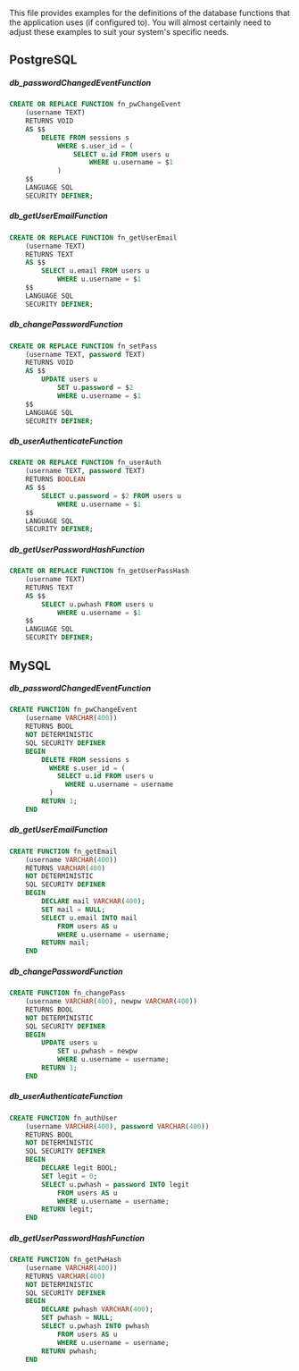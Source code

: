 This file provides examples for the definitions of the database functions that the application uses (if configured to).
You will almost certainly need to adjust these examples to suit your system's specific needs.

## PostgreSQL

##### db_passwordChangedEventFunction

```sql
CREATE OR REPLACE FUNCTION fn_pwChangeEvent
    (username TEXT)
    RETURNS VOID
    AS $$
        DELETE FROM sessions s
            WHERE s.user_id = (
                SELECT u.id FROM users u
                    WHERE u.username = $1
            )
    $$
    LANGUAGE SQL
    SECURITY DEFINER;
```

##### db_getUserEmailFunction

```sql
CREATE OR REPLACE FUNCTION fn_getUserEmail
    (username TEXT)
    RETURNS TEXT
    AS $$
        SELECT u.email FROM users u
            WHERE u.username = $1
    $$
    LANGUAGE SQL
    SECURITY DEFINER;
```

##### db_changePasswordFunction

```sql
CREATE OR REPLACE FUNCTION fn_setPass
    (username TEXT, password TEXT)
    RETURNS VOID
    AS $$
        UPDATE users u
            SET u.password = $2
            WHERE u.username = $1
    $$
    LANGUAGE SQL
    SECURITY DEFINER;
```

##### db_userAuthenticateFunction

```sql
CREATE OR REPLACE FUNCTION fn_userAuth
    (username TEXT, password TEXT)
    RETURNS BOOLEAN
    AS $$
        SELECT u.password = $2 FROM users u
            WHERE u.username = $1
    $$
    LANGUAGE SQL
    SECURITY DEFINER;
```

##### db_getUserPasswordHashFunction

```sql
CREATE OR REPLACE FUNCTION fn_getUserPassHash
    (username TEXT)
    RETURNS TEXT
    AS $$
        SELECT u.pwhash FROM users u
            WHERE u.username = $1
    $$
    LANGUAGE SQL
    SECURITY DEFINER;
```

## MySQL

##### db_passwordChangedEventFunction

```sql
CREATE FUNCTION fn_pwChangeEvent
    (username VARCHAR(400))
    RETURNS BOOL
    NOT DETERMINISTIC
    SQL SECURITY DEFINER
    BEGIN
        DELETE FROM sessions s
          WHERE s.user_id = (
            SELECT u.id FROM users u
              WHERE u.username = username
          )
        RETURN 1;
    END
```

##### db_getUserEmailFunction

```sql
CREATE FUNCTION fn_getEmail
    (username VARCHAR(400))
    RETURNS VARCHAR(400)
    NOT DETERMINISTIC
    SQL SECURITY DEFINER
    BEGIN
        DECLARE mail VARCHAR(400);
        SET mail = NULL;
        SELECT u.email INTO mail
            FROM users AS u
            WHERE u.username = username;
        RETURN mail;
    END
```

##### db_changePasswordFunction

```sql
CREATE FUNCTION fn_changePass
    (username VARCHAR(400), newpw VARCHAR(400))
    RETURNS BOOL
    NOT DETERMINISTIC
    SQL SECURITY DEFINER
    BEGIN
        UPDATE users u
            SET u.pwhash = newpw
            WHERE u.username = username;
        RETURN 1;
    END
```

##### db_userAuthenticateFunction

```sql
CREATE FUNCTION fn_authUser
    (username VARCHAR(400), password VARCHAR(400))
    RETURNS BOOL
    NOT DETERMINISTIC
    SQL SECURITY DEFINER
    BEGIN
        DECLARE legit BOOL;
        SET legit = 0;
        SELECT u.pwhash = password INTO legit
            FROM users AS u
            WHERE u.username = username;
        RETURN legit;
    END
```

##### db_getUserPasswordHashFunction

```sql
CREATE FUNCTION fn_getPwHash
    (username VARCHAR(400))
    RETURNS VARCHAR(400)
    NOT DETERMINISTIC
    SQL SECURITY DEFINER
    BEGIN
        DECLARE pwhash VARCHAR(400);
        SET pwhash = NULL;
        SELECT u.pwhash INTO pwhash
            FROM users AS u
            WHERE u.username = username;
        RETURN pwhash;
    END
```